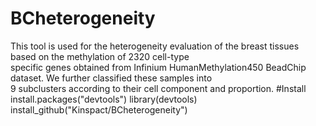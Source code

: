 # BCheterogeneity
This tool is used for the heterogeneity evaluation of the breast tissues based on the methylation of 2320 cell-type<br>
specific genes obtained from Infinium HumanMethylation450 BeadChip dataset. We further classified these samples into<br>
9 subclusters according to their cell component and proportion.
#Install
    install.packages("devtools")
    library(devtools)
    install_github("Kinspact/BCheterogeneity")
